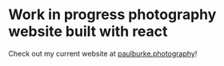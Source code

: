 # Work in progress photography website built with react

Check out my current website at [paulburke.photography](http://www.paulburke.photography)!
